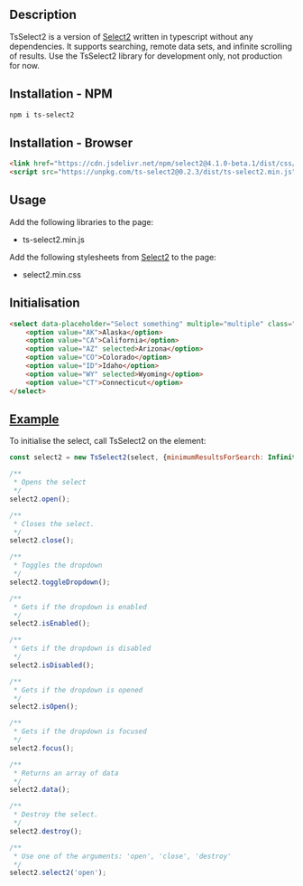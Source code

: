 ## Description
TsSelect2 is a version of <a href="https://github.com/select2/select2" target="_blank">Select2</a> written in typescript without any dependencies. It supports searching, remote data sets, and infinite scrolling of results.
Use the TsSelect2 library for development only, not production for now.

## Installation - NPM

```sh
npm i ts-select2
```

## Installation - Browser


```html
<link href="https://cdn.jsdelivr.net/npm/select2@4.1.0-beta.1/dist/css/select2.min.css" rel="stylesheet" />
<script src="https://unpkg.com/ts-select2@0.2.3/dist/ts-select2.min.js"></script>
```

## Usage

Add the following libraries to the page:
* ts-select2.min.js

Add the following stylesheets from <a href="https://github.com/select2/select2" target="_blank">Select2</a> to the page:
* select2.min.css

## Initialisation

```html
<select data-placeholder="Select something" multiple="multiple" class="form-control select-access-multiple-enable">
    <option value="AK">Alaska</option>
    <option value="CA">California</option>
    <option value="AZ" selected>Arizona</option>
    <option value="CO">Colorado</option>
    <option value="ID">Idaho</option>
    <option value="WY" selected>Wyoming</option>
    <option value="CT">Connecticut</option>
</select>
```

## [Example](https://ivkan.github.io/ts-select2/example.html)

To initialise the select, call TsSelect2 on the element:
```javascript
const select2 = new TsSelect2(select, {minimumResultsForSearch: Infinity, width: `250px`});

/**
 * Opens the select
 */
select2.open();

/**
 * Closes the select.
 */
select2.close();

/**
 * Toggles the dropdown
 */
select2.toggleDropdown();

/**
 * Gets if the dropdown is enabled
 */
select2.isEnabled();

/**
 * Gets if the dropdown is disabled
 */
select2.isDisabled();

/**
 * Gets if the dropdown is opened
 */
select2.isOpen();

/**
 * Gets if the dropdown is focused
 */
select2.focus();

/**
 * Returns an array of data
 */
select2.data();

/**
 * Destroy the select.
 */
select2.destroy();

/**
 * Use one of the arguments: 'open', 'close', 'destroy'
 */
select2.select2('open');
```
